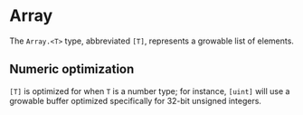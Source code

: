 # Array

The `Array.<T>` type, abbreviated `[T]`, represents a growable list of elements.

## Numeric optimization

`[T]` is optimized for when `T` is a number type; for instance, `[uint]` will use a growable buffer optimized specifically for 32-bit unsigned integers.